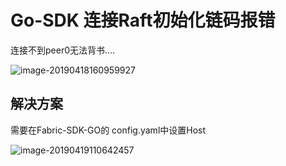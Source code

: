 # Go-SDK 连接Raft初始化链码报错

连接不到peer0无法背书....

![image-20190418160959927](https://ws1.sinaimg.cn/large/006tNc79ly1g26uqespeqj31fh02adgb.jpg)

## 解决方案

需要在Fabric-SDK-GO的 config.yaml中设置Host

![image-20190419110642457](https://ws1.sinaimg.cn/large/006tNc79ly1g27rmpztq9j30re0eptb4.jpg)